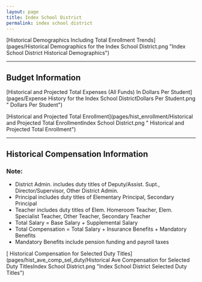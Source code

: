 ```yaml
---
layout: page
title: Index School District
permalink: index school district
---
```



[Historical Demographics Including Total Enrollment Trends](pages/Historical Demographics for the Index School District.png "Index School District Historical Demographics")

___

## Budget Information

[Historical and Projected Total Expenses (All Funds) In Dollars Per Student](pages/Expense History for the Index School DistrictDollars Per Student.png " Dollars Per Student")

[Historical and Projected Total Enrollment](pages/hist_enrollment/Historical and Projected Total EnrollmentIndex School District.png " Historical and Projected Total Enrollment")


___

## Historical Compensation Information
### Note:
- District Admin. includes duty titles of Deputy/Assist. Supt., Director/Supervisor, Other District Admin.
- Principal includes duty titles of Elementary Principal, Secondary Principal
- Teacher includes duty titles of Elem. Homeroom Teacher, Elem. Specialist Teacher, Other Teacher, Secondary Teacher
- Total Salary = Base Salary + Supplemental Salary
- Total Compensation = Total Salary + Insurance Benefits + Mandatory Benefits
- Mandatory Benefits include pension funding and payroll taxes

[ Historical Compensation for Selected Duty Titles](pages/hist_ave_comp_sel_duty/Historical Ave Compensation for Selected Duty TitlesIndex School District.png "Index School District Selected Duty Titles")

